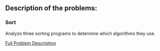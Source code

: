 ## Description of the problems:

### Sort
Analyze three sorting programs to determine which algorithms they use.

[Full Problem Description](https://cs50.harvard.edu/x/2021/labs/3/)